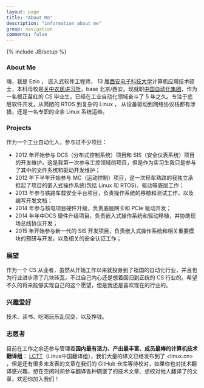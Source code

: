 ```yaml
---
layout: page
title: "About Me"
description: "information about me"
group: navigation
comments: false
---
```

{% include JB/setup %}

### About Me

嗨，我是 Ezio ， 嵌入式软件工程师， 13 届[西安电子科技大学](http://www.xidian.edu.cn/)计算机应用技术硕士，本科母校是[关中农民讲习所](http://www.nwu.edu.cn/)，base 北京/西安。现就职[中国自动化集团](www.cag.com.hk)，作为一名根正苗红的 CS 毕业生，已经在工业自动化领域奋斗了 5 年之久。专注于底层软件开发，从简陋的 RTOS 到复杂的 Linux ， 从设备驱动到网络协议栈都有涉猎，还是一名专职的业余 Linux 系统运维。

### Projects

作为一个工业自动化人，参与过不少项目：

- 2012 年开始参与 DCS（分布式控制系统）项目和 SIS（安全仪表系统）项目的开发维护，这是我第一次参与工控领域的项目，但是作为实习生我只是参与了其中的文件系统和驱动开发维护；
- 2012 年下半年开始参与 MC（运动控制）项目，这一次轻车熟路的我独立承担起了项目的嵌入式操作系统(包括 Linux 和 RTOS)、驱动等底层工作；
- 2013 年参与铁路车载安全平台项目，负责操作系统的移植和测试工作，以及编写开发文档；
- 2014 年参与核电项目硬件升级，负责底层网卡和 PCIe 驱动开发；
- 2014 年年中DCS 硬件升级项目，负责嵌入式操作系统和驱动移植，并协助现场总线协议开发；
- 2015 年开始参与新一代的 SIS 开发项目，负责嵌入式操作系统和相关重要模块的预研与开发，以及相关的安全认证工作；


### 展望

作为一个 CS 从业者，虽然从开始工作以来就投身到了祖国的自动化行业，并且也为行业进步添了几块砖瓦，不过自己内心还是想着回归到正统的 CS 行业的。希望不久的将来能够实现自己的这个愿望，但是我还是喜欢现在的行业的。

### 兴趣爱好

技术、读书、吃喝玩乐乱侃空，以及挣钱。

### 志愿者

目前在工作之余还参与管理着**国内最有活力、产出最丰富、成员最棒的计算机技术翻译组**： [LCTT](https://github.com/LCTT/TranslateProject)（Linux中国翻译组），我们大量的译文已经发布到了 <linux.cn> ，但是还有很多未发表的文章在我们的 GitHub 仓库等待校对，如果你也对技术翻译感兴趣，想在空闲时间参与翻译各种碉堡了的技术文章、想校对他人翻译了的文章，欢迎你加入我们！

